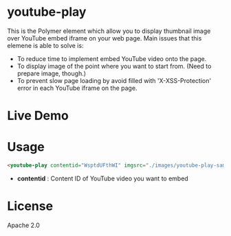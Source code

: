 # youtube-play
This is the Polymer element which allow you to display thumbnail image over YouTube embed iframe on your web page.
Main issues that this elemene is able to solve is:

- To reduce time to implement embed YouTube video onto the page.
- To display image of the point where you want to start from. (Need to prepare image, though.)
- To prevent slow page loading by avoid filled with 'X-XSS-Protection' error in each YouTube iframe on the page.

# Live Demo

# Usage

````html
<youtube-play contentid="WsptdUFthWI" imgsrc="./images/youtube-play-sample-02.png" start="1:48" autoplay="1" size="75%" rel="0" controls="1" showinfo="0"></youtube-play>

````

- **contentid** : Content ID of YouTube video you want to embed


# License

Apache 2.0
